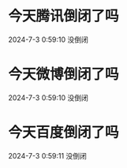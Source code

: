 # 今天腾讯倒闭了吗

2024-7-3 0:59:10 没倒闭

# 今天微博倒闭了吗

2024-7-3 0:59:10 没倒闭

# 今天百度倒闭了吗

2024-7-3 0:59:11 没倒闭

